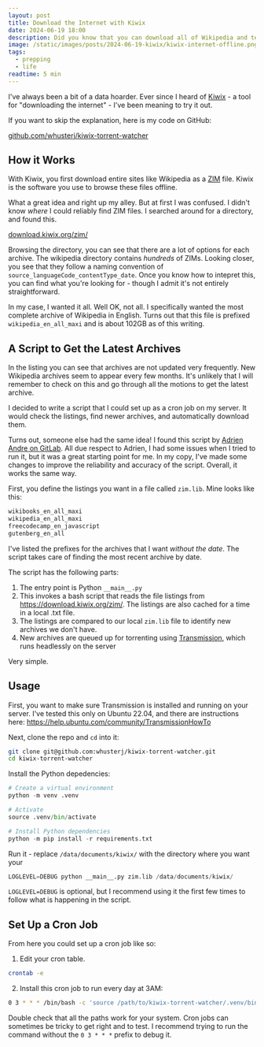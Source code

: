 ```yaml
---
layout: post
title: Download the Internet with Kiwix
date: 2024-06-19 18:00
description: Did you know that you can download all of Wikipedia and tens of thousands of books from Project Gutenberg? Here's how.
image: /static/images/posts/2024-06-19-kiwix/kiwix-internet-offline.png
tags:
  - prepping
  - life
readtime: 5 min
---
```


I've always been a bit of a data hoarder. Ever since I heard of [Kiwix](https://kiwix.org/) - a tool for "downloading the internet" - I've been meaning to try it out.

If you want to skip the explanation, here is my code on GitHub:

[github.com/whusterj/kiwix-torrent-watcher](https://github.com/whusterj/kiwix-torrent-watcher)

## How it Works

With Kiwix, you first download entire sites like Wikipedia as a [ZIM](<https://en.wikipedia.org/wiki/ZIM_(file_format)>) file. Kiwix is the software you use to browse these files offline.

What a great idea and right up my alley. But at first I was confused. I didn't know _where_ I could reliably find ZIM files. I searched around for a directory, and found this.

[download.kiwix.org/zim/](https://download.kiwix.org/zim/)

Browsing the directory, you can see that there are a lot of options for each archive. The wikipedia directory contains _hundreds_ of ZIMs. Looking closer, you see that they follow a naming convention of `source_languageCode_contentType_date`. Once you know how to intepret this, you can find what you're looking for - though I admit it's not entirely straightforward.

In my case, I wanted it all. Well OK, not all. I specifically wanted the most complete archive of Wikipedia in English. Turns out that this file is prefixed `wikipedia_en_all_maxi` and is about 102GB as of this writing.

## A Script to Get the Latest Archives

In the listing you can see that archives are not updated very frequently. New Wikipedia archives seem to appear every few months. It's unlikely that I will remember to check on this and go through all the motions to get the latest archive.

I decided to write a script that I could set up as a cron job on my server. It would check the listings, find newer archives, and automatically download them.

Turns out, someone else had the same idea! I found this script by [Adrien Andre on GitLab](https://gitlab.com/adrienandrem/kiwix-torrent-watcher). All due respect to Adrien, I had some issues when I tried to run it, but it was a great starting point for me. In my copy, I've made some changes to improve the reliability and accuracy of the script. Overall, it works the same way.

First, you define the listings you want in a file called `zim.lib`. Mine looks like this:

```txt
wikibooks_en_all_maxi
wikipedia_en_all_maxi
freecodecamp_en_javascript
gutenberg_en_all
```

I've listed the prefixes for the archives that I want _without the date_. The script takes care of finding the most recent archive by date.

The script has the following parts:

1. The entry point is Python `__main__.py`
2. This invokes a bash script that reads the file listings from https://download.kiwix.org/zim/. The listings are also cached for a time in a local .txt file.
3. The listings are compared to our local `zim.lib` file to identify new archives we don't have.
4. New archives are queued up for torrenting using [Transmission](https://transmissionbt.com/), which runs headlessly on the server

Very simple.

## Usage

First, you want to make sure Transmission is installed and running on your server. I've tested this only on Ubuntu 22.04, and there are instructions here: https://help.ubuntu.com/community/TransmissionHowTo

Next, clone the repo and `cd` into it:

```bash
git clone git@github.com:whusterj/kiwix-torrent-watcher.git
cd kiwix-torrent-watcher
```

Install the Python depedencies:

```python
# Create a virtual environment
python -m venv .venv

# Activate
source .venv/bin/activate

# Install Python dependencies
python -m pip install -r requirements.txt
```

Run it - replace `/data/documents/kiwix/` with the directory where you want your

```python
LOGLEVEL=DEBUG python __main__.py zim.lib /data/documents/kiwix/
```

`LOGLEVEL=DEBUG` is optional, but I recommend using it the first few times to follow what is happening in the script.

## Set Up a Cron Job

From here you could set up a cron job like so:

1. Edit your cron table.

```bash
crontab -e
```

2. Install this cron job to run every day at 3AM:

```bash
0 3 * * * /bin/bash -c 'source /path/to/kiwix-torrent-watcher/.venv/bin/activate && python /path/to/kiwix-torrent-watcher/__main__.py zim.lib /data/documents/kiwix/' >> /path/to/log/kiwix-torrent-watcher.log 2>&1
```

Double check that all the paths work for your system. Cron jobs can sometimes be tricky to get right and to test. I recommend trying to run the command without the `0 3 * * *` prefix to debug it.
